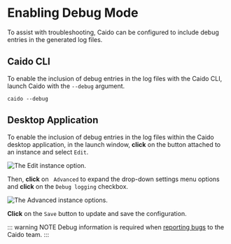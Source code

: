 # Enabling Debug Mode

To assist with troubleshooting, Caido can be configured to include debug entries in the generated log files.

## Caido CLI

To enable the inclusion of debug entries in the log files with the Caido CLI, launch Caido with the `--debug` argument.

```
caido --debug
```

## Desktop Application

To enable the inclusion of debug entries in the log files within the Caido desktop application, in the launch window, **click** on the <code><Icon icon="fas fa-ellipsis-vertical" /></code> button attached to an instance and select `Edit`.

<img alt="The Edit instance option." src="/_images/launch_window_edit.png" center/>

Then, **click** on <code><Icon icon="fas fa-angle-right" /> Advanced</code> to expand the drop-down settings menu options and **click** on the `Debug logging` checkbox.

<img alt="The Advanced instance options." src="/_images/launch_window_advanced_options.png" center/>

**Click** on the `Save` button to update and save the configuration.

::: warning NOTE
Debug information is required when [reporting bugs](/troubleshooting/report_bug.md) to the Caido team.
:::
